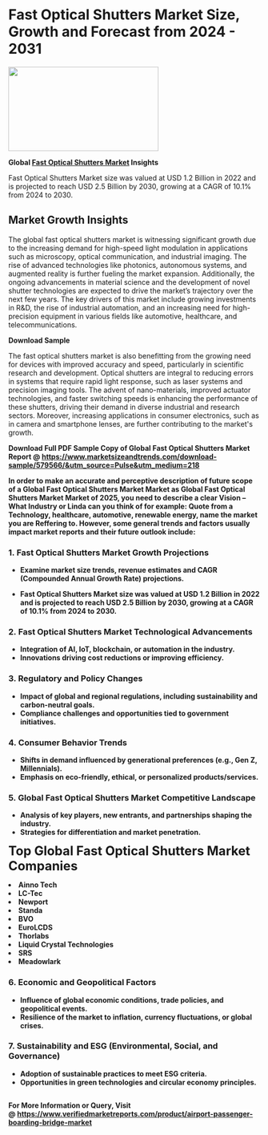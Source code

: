 <H1>Fast Optical Shutters Market Size, Growth and Forecast from 2024 - 2031</H1><img class="aligncenter size-medium wp-image-584254" src="https://thirdeyenews.in/wp-content/uploads/2024/09/Global-Market-Research-300x168.jpeg" alt="" width="300" height="168" /><p><strong>Global&nbsp;<a href="https://www.marketsizeandtrends.com/download-sample/579566/&amp;utm_source=Pulse&amp;utm_medium=218">Fast Optical Shutters Market</a> Insights</strong></p><p>Fast Optical Shutters Market size was valued at USD 1.2 Billion in 2022 and is projected to reach USD 2.5 Billion by 2030, growing at a CAGR of 10.1% from 2024 to 2030.</p><p><h2>Market Growth Insights</h2> <p>The global fast optical shutters market is witnessing significant growth due to the increasing demand for high-speed light modulation in applications such as microscopy, optical communication, and industrial imaging. The rise of advanced technologies like photonics, autonomous systems, and augmented reality is further fueling the market expansion. Additionally, the ongoing advancements in material science and the development of novel shutter technologies are expected to drive the market’s trajectory over the next few years. The key drivers of this market include growing investments in R&D, the rise of industrial automation, and an increasing need for high-precision equipment in various fields like automotive, healthcare, and telecommunications.</p> <p><strong>Download Sample</strong></p> <p>The fast optical shutters market is also benefitting from the growing need for devices with improved accuracy and speed, particularly in scientific research and development. Optical shutters are integral to reducing errors in systems that require rapid light response, such as laser systems and precision imaging tools. The advent of nano-materials, improved actuator technologies, and faster switching speeds is enhancing the performance of these shutters, driving their demand in diverse industrial and research sectors. Moreover, increasing applications in consumer electronics, such as in camera and smartphone lenses, are further contributing to the market's growth.</p> <p><strong></p><p><span class=""><strong>Download Full PDF Sample Copy of Global Fast Optical Shutters Market Report</strong> @ <a href="https://www.marketsizeandtrends.com/download-sample/579566/&amp;utm_source=Pulse&amp;utm_medium=218" target="_blank">https://www.marketsizeandtrends.com/download-sample/579566/&amp;utm_source=Pulse&amp;utm_medium=218</a></span></p><p>In order to make an accurate and perceptive description of future scope of a Global&nbsp;Fast Optical Shutters Market Market as Global&nbsp;Fast Optical Shutters Market Market of 2025, you need to describe a clear Vision &ndash; What Industry or Linda can you think of for example: Quote from a Technology, healthcare, automotive, renewable energy, name the market you are Reffering to. However, some general trends and factors usually impact market reports and their future outlook include:</p><h3>1.&nbsp;<strong>Fast Optical Shutters Market Growth Projections</strong></h3><ul><li>Examine market size trends, revenue estimates and CAGR (Compounded Annual Growth Rate) projections.</li><li><p>Fast Optical Shutters Market size was valued at USD 1.2 Billion in 2022 and is projected to reach USD 2.5 Billion by 2030, growing at a CAGR of 10.1% from 2024 to 2030.</p></li></ul><h3>2.&nbsp;<strong>Fast Optical Shutters Market Technological Advancements</strong></h3><ul><li>Integration of AI, IoT, blockchain, or automation in the industry.</li><li>Innovations driving cost reductions or improving efficiency.</li></ul><h3>3.&nbsp;<strong>Regulatory and Policy Changes</strong></h3><ul><li>Impact of global and regional regulations, including sustainability and carbon-neutral goals.</li><li>Compliance challenges and opportunities tied to government initiatives.</li></ul><h3>4.&nbsp;<strong>Consumer Behavior Trends</strong></h3><ul><li>Shifts in demand influenced by generational preferences (e.g., Gen Z, Millennials).</li><li>Emphasis on eco-friendly, ethical, or personalized products/services.</li></ul><h3>5.&nbsp;<strong>Global Fast Optical Shutters Market Competitive Landscape</strong></h3><ul><li>Analysis of key players, new entrants, and partnerships shaping the industry.</li><li>Strategies for differentiation and market penetration.</li></ul><p data-pm-slice="1 1 []"><span style="color: inherit; font-family: inherit; font-size: 25px;">Top Global Fast Optical Shutters Market Companies</span></p><div class="" data-test-id=""><p><li>Ainno Tech</li><li> LC-Tec</li><li> Newport</li><li> Standa</li><li> BVO</li><li> EuroLCDS</li><li> Thorlabs</li><li> Liquid Crystal Technologies</li><li> SRS</li><li> Meadowlark</li></p></div><h3>6.&nbsp;<strong>Economic and Geopolitical Factors</strong></h3><ul><li>Influence of global economic conditions, trade policies, and geopolitical events.</li><li>Resilience of the market to inflation, currency fluctuations, or global crises.</li></ul><h3>7.&nbsp;<strong>Sustainability and ESG (Environmental, Social, and Governance)</strong></h3><ul><li>Adoption of sustainable practices to meet ESG criteria.</li><li>Opportunities in green technologies and circular economy principles.</li></ul><h2><strong style="font-size: 14px;">For More Information or Query, Visit @&nbsp;</strong><a style="background-color: #ffffff; font-size: 14px;" href="https://www.marketsizeandtrends.com/report/fast-optical-shutters-market/" target="_blank">https://www.verifiedmarketreports.com/product/airport-passenger-boarding-bridge-market</a></h2>
